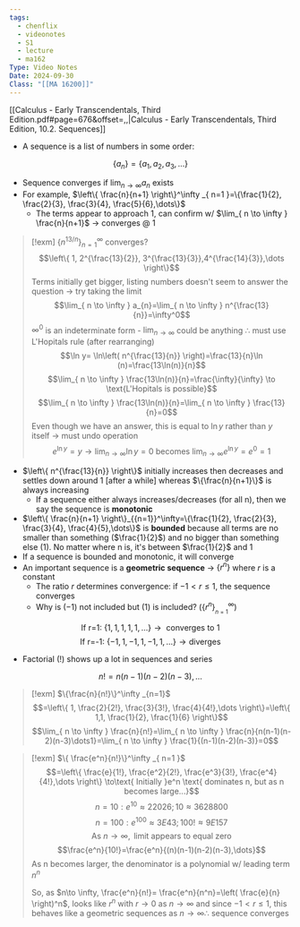 ```yaml
---
tags:
  - chenflix
  - videonotes
  - S1
  - lecture
  - ma162
Type: Video Notes
Date: 2024-09-30
Class: "[[MA 16200]]"
---
```

[[Calculus - Early Transcendentals, Third Edition.pdf#page=676&offset=,,|Calculus - Early Transcendentals, Third Edition, 10.2. Sequences]]
- A sequence is a list of numbers in some order:

$$\{ a_{n} \}=\{ a_{1},a_{2},a_{3},\dots \}$$
- Sequence converges if $\lim_{ n \to \infty }a_{n}$ exists 
- For example, $\left\{  \frac{n}{n+1} \right\}^\infty _{ n=1 }=\{\frac{1}{2}, \frac{2}{3}, \frac{3}{4}, \frac{5}{6},\dots\}$
	- The terms appear to approach 1, can confirm w/ $\lim_{ n \to \infty } \frac{n}{n+1}$ -> converges @ 1

> [!exm] $\{n^{ 13/n }\}^{  \infty}_{n=1}$ converges?
> $$\left\{  1, 2^{\frac{13}{2}}, 3^{\frac{13}{3}},4^{\frac{14}{3}},\dots  \right\}$$
> Terms initially get bigger, listing numbers doesn't seem to answer the question -> try taking the limit
> $$\lim_{ n \to \infty } a_{n}=\lim_{ n \to \infty } n^{\frac{13}{n}}=\infty^0$$
> $\infty^0$ is an indeterminate form - $\lim_{ n \to \infty }$ could be anything $\therefore$ must use L'Hopitals rule (after rearranging)
> $$\ln y= \ln\left( n^{\frac{13}{n}} \right)=\frac{13}{n}\ln (n)=\frac{13\ln(n)}{n}$$
> $$\lim_{ n \to \infty }  \frac{13\ln(n)}{n}=\frac{\infty}{\infty} \to \text{L'Hopitals is possible}$$
> $$\lim_{ n \to \infty }  \frac{13\ln(n)}{n}=\lim_{ n \to \infty } \frac{13}{n}=0$$
> Even though we have an answer, this is equal to $\ln y$ rather than $y$ itself -> must undo operation
> $$e^{\ln y}=y\to \lim_{ n \to \infty } \ln y=0\text{ becomes }\lim_{ n \to \infty } e^{\ln y}=e^0=1$$

- $\left\{  n^{\frac{13}{n}} \right\}$ initially increases then decreases and settles down around 1 [after a while] whereas $\{\frac{n}{n+1}\}$ is always increasing
	- If a sequence either always increases/decreases (for all n), then we say the sequence is **monotonic**
- $\left\{ \frac{n}{n+1} \right\}_{{n=1}}^\infty=\{\frac{1}{2}, \frac{2}{3}, \frac{3}{4}, \frac{4}{5},\dots\}$ is **bounded** because all terms are no smaller than something ($\frac{1}{2}$) and no bigger than something else (1). No matter where n is, it's between $\frac{1}{2}$ and 1 
- If a sequence is bounded and monotonic, it will converge
- An important sequence is a **geometric sequence** -> $\{r^n\}$ where $r$ is a constant 
	- The ratio $r$ determines convergence: if $-1<r\leq1$, the sequence converges
	- Why is $(-1)$ not included but $(1)$ is included? $\big(\{r^n\}^\infty_{_{n=1}}\big)$

$$\text{If r=1: }\{ 1,1,1,1,1,\dots \}\to \text{ converges to 1}$$
$$\text{If r=-1: }\{ -1,1,-1,1,-1,1,\dots \}\to \text{diverges}$$
- Factorial $(!)$ shows up a lot in sequences and series

$$n!=n(n-1)(n-2)(n-3),\dots$$

>[!exm] $\{\frac{n}{n!}\}^\infty _{n=1}$
> $$=\left\{  1, \frac{2}{2!}, \frac{3}{3!}, \frac{4}{4!},\dots  \right\}=\left\{  1,1, \frac{1}{2}, \frac{1}{6}  \right\}$$
> $$\lim_{ n \to \infty }  \frac{n}{n!}=\lim_{ n \to \infty } \frac{n}{n(n-1)(n-2)(n-3)\dots1}=\lim_{ n \to \infty } \frac{1}{(n-1)(n-2)(n-3)}=0$$

> [!exm] $\{ \frac{e^n}{n!}\}^\infty _{ n=1 }$
> $$=\left\{  \frac{e}{1!}, \frac{e^2}{2!}, \frac{e^3}{3!}, \frac{e^4}{4!},\dots  \right\} \to\text{  Initially }e^n \text{ dominates n, but as n becomes large...}$$
> $$n=10:e^{  10}\approx 22026; 10\approx 3628800$$
> $$n=100: e^{ 100 }\approx3E43; 100! \approx 9E157$$
> $$\text{As }n\to \infty,\text{ limit appears to equal zero}$$
> $$\frac{e^n}{10!}=\frac{e^n}{(n)(n-1)(n-2)(n-3),\dots}$$
> As n becomes larger, the denominator is a polynomial w/ leading term $n^n$
> 
> So, as $n\to \infty, \frac{e^n}{n!}= \frac{e^n}{n^n}=\left( \frac{e}{n} \right)^n$, looks like $r^n$ with $r\to0$ as $n\to \infty$ and since $-1<r\leq1$, this behaves like a geometric sequences as $n\to \infty \therefore$ sequence converges
> 